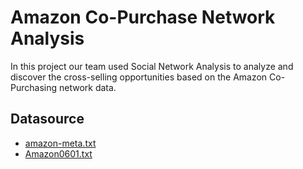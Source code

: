 # Amazon Co-Purchase Network Analysis

In this project our team used Social Network Analysis to analyze and discover the cross-selling opportunities based on the Amazon Co-Purchasing network data.

## Datasource 

* [amazon-meta.txt](https://snap.stanford.edu/data/amazon-meta.html)
* [Amazon0601.txt](https://snap.stanford.edu/data/amazon0601.html)
